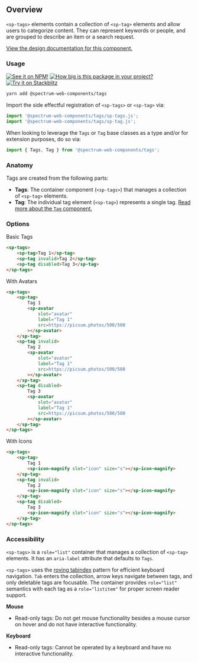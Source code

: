 ## Overview

`<sp-tags>` elements contain a collection of `<sp-tag>` elements and allow users to categorize content. They can represent keywords or people, and are grouped to describe an item or a search request.

[View the design documentation for this component.](https://spectrum.adobe.com/page/tag/)

### Usage

[![See it on NPM!](https://img.shields.io/npm/v/@spectrum-web-components/tags?style=for-the-badge)](https://www.npmjs.com/package/@spectrum-web-components/tags)
[![How big is this package in your project?](https://img.shields.io/bundlephobia/minzip/@spectrum-web-components/tags?style=for-the-badge)](https://bundlephobia.com/result?p=@spectrum-web-components/tags)
[![Try it on Stackblitz](https://img.shields.io/badge/Try%20it%20on-Stackblitz-blue?style=for-the-badge)](https://stackblitz.com/edit/vitejs-vite-pbqsxwt5)

```zsh
yarn add @spectrum-web-components/tags
```

Import the side effectful registration of `<sp-tags>` or `<sp-tag>` via:

```js
import '@spectrum-web-components/tags/sp-tags.js';
import '@spectrum-web-components/tags/sp-tag.js';
```

When looking to leverage the `Tags` or `Tag` base classes as a type and/or for extension purposes, do so via:

```js
import { Tags, Tag } from '@spectrum-web-components/tags';
```

### Anatomy

Tags are created from the following parts:

- **Tags**: The container component (`<sp-tags>`) that manages a collection of `<sp-tag>` elements.
- **Tag**: The individual tag element (`<sp-tag>`) represents a single tag. [Read more about the `Tag` component.](/components/tag/)

### Options

<sp-tabs selected="basic" auto label="Tag Examples">
<sp-tab value="basic">Basic Tags</sp-tab>
<sp-tab-panel value="basic">

```html
<sp-tags>
    <sp-tag>Tag 1</sp-tag>
    <sp-tag invalid>Tag 2</sp-tag>
    <sp-tag disabled>Tag 3</sp-tag>
</sp-tags>
```

</sp-tab-panel>
<sp-tab value="with-avatars">With Avatars</sp-tab>
<sp-tab-panel value="with-avatars">

```html
<sp-tags>
    <sp-tag>
        Tag 1
        <sp-avatar
            slot="avatar"
            label="Tag 1"
            src=https://picsum.photos/500/500
        ></sp-avatar>
    </sp-tag>
    <sp-tag invalid>
        Tag 2
        <sp-avatar
            slot="avatar"
            label="Tag 1"
            src=https://picsum.photos/500/500
        ></sp-avatar>
    </sp-tag>
    <sp-tag disabled>
        Tag 3
        <sp-avatar
            slot="avatar"
            label="Tag 1"
            src=https://picsum.photos/500/500
        ></sp-avatar>
    </sp-tag>
</sp-tags>
```

</sp-tab-panel>
<sp-tab value="with-icons">With Icons</sp-tab>
<sp-tab-panel value="with-icons">

```html
<sp-tags>
    <sp-tag>
        Tag 1
        <sp-icon-magnify slot="icon" size="s"></sp-icon-magnify>
    </sp-tag>
    <sp-tag invalid>
        Tag 2
        <sp-icon-magnify slot="icon" size="s"></sp-icon-magnify>
    </sp-tag>
    <sp-tag disabled>
        Tag 3
        <sp-icon-magnify slot="icon" size="s"></sp-icon-magnify>
    </sp-tag>
</sp-tags>
```

</sp-tab-panel>
</sp-tabs>

### Accessibility

`<sp-tags>` is a `role="list"` container that manages a collection of `<sp-tag>` elements. It has an `aria-label` attribute that defaults to `Tags`.

`<sp-tags>` uses the [roving tabindex](/tools/roving-tab-index) pattern for efficient keyboard navigation. `Tab` enters the collection, arrow keys navigate between tags, and only deletable tags are focusable. The container provides `role="list"` semantics with each tag as a `role="listitem"` for proper screen reader support.

**Mouse**

- Read-only tags: Do not get mouse functionality besides a mouse cursor on hover and do not have interactive functionality.

**Keyboard**

- Read-only tags: Cannot be operated by a keyboard and have no interactive functionality.
